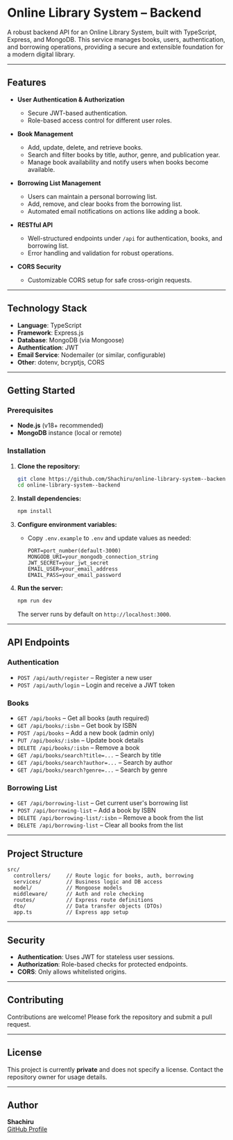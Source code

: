 # Online Library System – Backend

A robust backend API for an Online Library System, built with TypeScript, Express, and MongoDB. This service manages books, users, authentication, and borrowing operations, providing a secure and extensible foundation for a modern digital library.

---

## Features

- **User Authentication & Authorization**
  - Secure JWT-based authentication.
  - Role-based access control for different user roles.

- **Book Management**
  - Add, update, delete, and retrieve books.
  - Search and filter books by title, author, genre, and publication year.
  - Manage book availability and notify users when books become available.

- **Borrowing List Management**
  - Users can maintain a personal borrowing list.
  - Add, remove, and clear books from the borrowing list.
  - Automated email notifications on actions like adding a book.

- **RESTful API**
  - Well-structured endpoints under `/api` for authentication, books, and borrowing list.
  - Error handling and validation for robust operations.

- **CORS Security**
  - Customizable CORS setup for safe cross-origin requests.

---

## Technology Stack

- **Language**: TypeScript
- **Framework**: Express.js
- **Database**: MongoDB (via Mongoose)
- **Authentication**: JWT
- **Email Service**: Nodemailer (or similar, configurable)
- **Other**: dotenv, bcryptjs, CORS

---

## Getting Started

### Prerequisites

- **Node.js** (v18+ recommended)
- **MongoDB** instance (local or remote)

### Installation

1. **Clone the repository:**
   ```bash
   git clone https://github.com/Shachiru/online-library-system--backend.git
   cd online-library-system--backend
   ```

2. **Install dependencies:**
   ```bash
   npm install
   ```

3. **Configure environment variables:**
   - Copy `.env.example` to `.env` and update values as needed:
     ```
     PORT=port_number(default-3000)
     MONGODB_URI=your_mongodb_connection_string
     JWT_SECRET=your_jwt_secret
     EMAIL_USER=your_email_address
     EMAIL_PASS=your_email_password
     ```

4. **Run the server:**
   ```bash
   npm run dev
   ```

   The server runs by default on `http://localhost:3000`.

---

## API Endpoints

### Authentication

- `POST /api/auth/register` – Register a new user
- `POST /api/auth/login` – Login and receive a JWT token

### Books

- `GET /api/books` – Get all books (auth required)
- `GET /api/books/:isbn` – Get book by ISBN
- `POST /api/books` – Add a new book (admin only)
- `PUT /api/books/:isbn` – Update book details
- `DELETE /api/books/:isbn` – Remove a book
- `GET /api/books/search?title=...` – Search by title
- `GET /api/books/search?author=...` – Search by author
- `GET /api/books/search?genre=...` – Search by genre

### Borrowing List

- `GET /api/borrowing-list` – Get current user's borrowing list
- `POST /api/borrowing-list` – Add a book by ISBN
- `DELETE /api/borrowing-list/:isbn` – Remove a book from the list
- `DELETE /api/borrowing-list` – Clear all books from the list

---

## Project Structure

```
src/
  controllers/     // Route logic for books, auth, borrowing
  services/        // Business logic and DB access
  model/           // Mongoose models
  middleware/      // Auth and role checking
  routes/          // Express route definitions
  dto/             // Data transfer objects (DTOs)
  app.ts           // Express app setup
```

---

## Security

- **Authentication**: Uses JWT for stateless user sessions.
- **Authorization**: Role-based checks for protected endpoints.
- **CORS**: Only allows whitelisted origins.

---

## Contributing

Contributions are welcome! Please fork the repository and submit a pull request.

---

## License

This project is currently **private** and does not specify a license. Contact the repository owner for usage details.

---

## Author

**Shachiru**  
[GitHub Profile](https://github.com/Shachiru)
